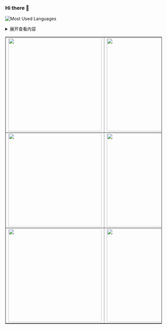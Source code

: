 ### Hi there 👋
![Most Used Languages](https://github-readme-stats.vercel.app/api/top-langs/?username=1328552867&theme=dark&layout=compact)
<details>
 <summary>展开查看内容</summary>
 这是展开后的内容。
</details>

<table border="1">
<tr>
<td><img src= "http://tva3.sinaimg.cn/large/006BdrJkgy1gtapoqhskxg3034034q49.gif" width="300" height="300"></td>
<td><img src= "http://tva3.sinaimg.cn/large/006BdrJkgy1gtapoqtrifg30340340t0.gif" width="300" height="300"></td>
<td><img src= "http://tva3.sinaimg.cn/large/006BdrJkgy1gtaposdh10g3034034gma.gif" width="300" height="300"></td>
</tr>
<tr>
<td><img src="http://tva3.sinaimg.cn/large/006BdrJkgy1gtapp45ziqg3034034aag.gif" width="300" height="300"></td>
<td><img src="http://tva3.sinaimg.cn/large/006BdrJkgy1gtapor5mpeg303403474q.gif" width="300" height="300"></td>
<td><img src="http://tva3.sinaimg.cn/large/006BdrJkgy1gtaporh62og30340343z9.gif" width="300" height="300"></td>
</tr>
<tr>
<td><img src="http://tva3.sinaimg.cn/large/006BdrJkgy1gtapou4wi7g3034034aag.gif" width="300" height="300"></td>
<td><img src="http://tva3.sinaimg.cn/large/006BdrJkgy1gtapoo3g36g30340343yu.gif" width="300" height="300"></td>
<td><img src="http://tva3.sinaimg.cn/large/006BdrJkgy1gtapp4hbwag3034034mxo.gif" width="300" height="300"></td>
</tr>
</table>
<!--
**1328552867/1328552867** is a ✨ _special_ ✨ repository because its `README.md` (this file) appears on your GitHub profile.

Here are some ideas to get you started:

- 🔭 I’m currently working on ...
- 🌱 I’m currently learning ...
- 👯 I’m looking to collaborate on ...
- 🤔 I’m looking for help with ...
- 💬 Ask me about ...
- 📫 How to reach me: ...
- 😄 Pronouns: ...
- ⚡ Fun fact: ...
-->
